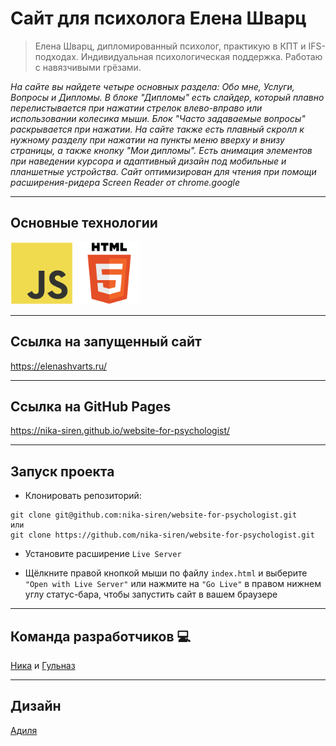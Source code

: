 # **Сайт для психолога Елена Шварц**

>Елена Шварц, дипломированный психолог, практикую в КПТ и IFS-подходах. Индивидуальная психологическая поддержка. Работаю с навязчивыми грёзами.

*На сайте вы найдете четыре основных раздела: Обо мне, Услуги, Вопросы и Дипломы. В блоке "Дипломы" есть слайдер, который плавно перелистывается при нажатии стрелок влево-вправо или использовании колесика мыши. Блок "Часто задаваемые вопросы" раскрывается при нажатии. На сайте также есть плавный скролл к нужному разделу при нажатии на пункты меню вверху и внизу страницы, а также кнопку "Мои дипломы". Есть анимация элементов при наведении курсора и адаптивный дизайн под мобильные и планшетные устройства. Сайт оптимизирован для чтения при помощи расширения-ридера Screen Reader от chrome.google*

---

## Основные технологии

<img src="https://github.com/devicons/devicon/blob/master/icons/javascript/javascript-original.svg" title="JS" alt="JS" width="100" height="100"/>&nbsp;
<img src="https://github.com/devicons/devicon/blob/master/icons/html5/html5-original-wordmark.svg" title="HTML" alt="HTML" width="100" height="100"/>&nbsp;

---

## Ссылка на запущенный сайт

https://elenashvarts.ru/

---

## Ссылка на GitHub Pages

https://nika-siren.github.io/website-for-psychologist/

---

## Запуск проекта

- Клонировать репозиторий:

```
git clone git@github.com:nika-siren/website-for-psychologist.git
или
git clone https://github.com/nika-siren/website-for-psychologist.git
```

- Установите расширение `Live Server`

- Щёлкните правой кнопкой мыши по файлу `index.html` и выберите `"Open with Live Server"` или нажмите на `"Go Live"` в правом нижнем углу статус-бара, чтобы запустить сайт в вашем браузере

---

## Команда разработчиков :computer:
 
[Ника](https://github.com/nika-siren) и 
[Гульназ](https://github.com/hbtch)

---

## Дизайн

[Адиля](https://t.me/dilya_v21)

